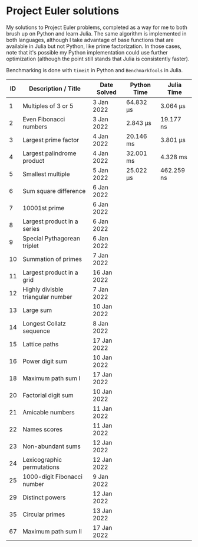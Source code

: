# Project Euler solutions

My solutions to Project Euler problems, completed as a way for me to both brush up on Python and learn Julia.
The same algorithm is implemented in both languages, although I take advantage of base functions that are available in Julia but not Python, like prime factorization.
In those cases, note that it's possible my Python implementation could use further optimization (although the point still stands that Julia is consistently faster).

Benchmarking is done with `timeit` in Python and `BenchmarkTools` in Julia.

| ID    | Description / Title                   | Date Solved   | Python Time   | Julia Time    |
|----   |----------------------------           |-------------  |-------------  |------------   |
| 1     | Multiples of 3 or 5                   | 3 Jan 2022    | 64.832 μs     | 3.064 μs      |
| 2     | Even Fibonacci numbers                | 3 Jan 2022    | 2.843 μs      | 19.177 ns     |
| 3     | Largest prime factor                  | 4 Jan 2022    | 20.146 ms     | 3.801 μs      |
| 4     | Largest palindrome product            | 4 Jan 2022    | 32.001 ms     | 4.328 ms      |
| 5     | Smallest multiple                     | 5 Jan 2022    | 25.022 µs     | 462.259 ns    |
| 6     | Sum square difference                 | 6 Jan 2022    |               |               |
| 7     | 10001st prime                         | 6 Jan 2022    |               |               |
| 8     | Largest product in a series           | 6 Jan 2022    |               |               |
| 9     | Special Pythagorean triplet           | 6 Jan 2022    |               |               |
| 10    | Summation of primes                   | 7 Jan 2022    |               |               |
| 11    | Largest product in a grid             | 16 Jan 2022   |               |               |
| 12    | Highly divisble triangular number     | 7 Jan 2022    |               |               |
| 13    | Large sum                             | 10 Jan 2022   |               |               |
| 14    | Longest Collatz sequence              | 8 Jan 2022    |               |               |
| 15    | Lattice paths                         | 17 Jan 2022   |               |               |
| 16    | Power digit sum                       | 10 Jan 2022   |               |               |
| 18    | Maximum path sum I                    | 17 Jan 2022   |               |               |
| 20    | Factorial digit sum                   | 10 Jan 2022   |               |               |
| 21    | Amicable numbers                      | 11 Jan 2022   |               |               |
| 22    | Names scores                          | 11 Jan 2022   |               |               |
| 23    | Non-abundant sums                     | 12 Jan 2022   |               |               |
| 24    | Lexicographic permutations            | 12 Jan 2022   |               |               |
| 25    | 1000-digit Fibonacci number           | 9 Jan 2022    |               |               |
| 29    | Distinct powers                       | 12 Jan 2022   |               |               |
| 35    | Circular primes                       | 13 Jan 2022   |               |               |
| 67    | Maximum path sum II                   | 17 Jan 2022   |               |               |
